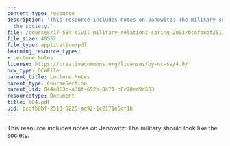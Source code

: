 ```yaml
---
content_type: resource
description: 'This resource includes notes on Janowitz: The military should look like
  the society.'
file: /courses/17-584-civil-military-relations-spring-2003/bcdfb8bf25130225ad921c2171e5cf1b_l04.pdf
file_size: 40552
file_type: application/pdf
learning_resource_types:
- Lecture Notes
license: https://creativecommons.org/licenses/by-nc-sa/4.0/
ocw_type: OCWFile
parent_title: Lecture Notes
parent_type: CourseSection
parent_uid: 0444063b-a38f-692b-0471-b8c78ed9d583
resourcetype: Document
title: l04.pdf
uid: bcdfb8bf-2513-0225-ad92-1c2171e5cf1b
---
```

This resource includes notes on Janowitz: The military should look like the society.